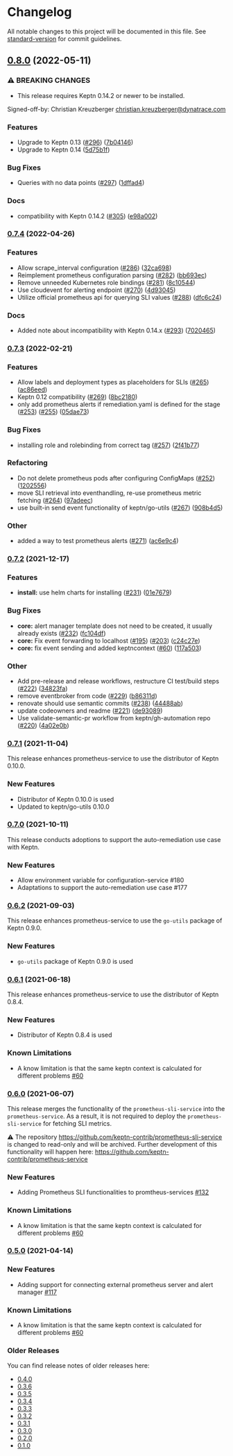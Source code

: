 # Changelog

All notable changes to this project will be documented in this file. See [standard-version](https://github.com/conventional-changelog/standard-version) for commit guidelines.

## [0.8.0](https://github.com/keptn-contrib/prometheus-service/compare/0.7.4...0.8.0) (2022-05-11)


### ⚠ BREAKING CHANGES

* This release requires Keptn 0.14.2 or newer to be installed.

Signed-off-by: Christian Kreuzberger <christian.kreuzberger@dynatrace.com>

### Features

* Upgrade to Keptn 0.13 ([#296](https://github.com/keptn-contrib/prometheus-service/issues/296)) ([7b04146](https://github.com/keptn-contrib/prometheus-service/commit/7b041462c5d51729adfe8efee9b503729a606be0))
* Upgrade to Keptn 0.14 ([5d75b1f](https://github.com/keptn-contrib/prometheus-service/commit/5d75b1fea57a8a3e123242032d3dcb495a179d3e))


### Bug Fixes

* Queries with no data points ([#297](https://github.com/keptn-contrib/prometheus-service/issues/297)) ([1dffad4](https://github.com/keptn-contrib/prometheus-service/commit/1dffad48281c25d0ec4a621535d7bc271831fa3b))


### Docs

* compatibility with Keptn 0.14.2 ([#305](https://github.com/keptn-contrib/prometheus-service/issues/305)) ([e98a002](https://github.com/keptn-contrib/prometheus-service/commit/e98a0021d5a95de87f2073a4e0d6536252e650b3))

### [0.7.4](https://github.com/keptn-contrib/prometheus-service/compare/0.7.3...0.7.4) (2022-04-26)


### Features

* Allow scrape_interval configuration ([#286](https://github.com/keptn-contrib/prometheus-service/issues/286)) ([32ca698](https://github.com/keptn-contrib/prometheus-service/commit/32ca69859c8b353ffe88b6731441fa4d361c33ea))
* Reimplement prometheus configuration parsing ([#282](https://github.com/keptn-contrib/prometheus-service/issues/282)) ([bb693ec](https://github.com/keptn-contrib/prometheus-service/commit/bb693ecab8877f51def821c5a132cf10400bf5f7))
* Remove unneeded Kubernetes role bindings ([#281](https://github.com/keptn-contrib/prometheus-service/issues/281)) ([8c10544](https://github.com/keptn-contrib/prometheus-service/commit/8c105440a3fc281c13b0040a27ef30cca345648c))
* Use cloudevent for alerting endpoint ([#270](https://github.com/keptn-contrib/prometheus-service/issues/270)) ([4d93045](https://github.com/keptn-contrib/prometheus-service/commit/4d9304589babc8bd29e3e13c5efef3a8a0a3f37d))
* Utilize official prometheus api for querying SLI values ([#288](https://github.com/keptn-contrib/prometheus-service/issues/288)) ([dfc6c24](https://github.com/keptn-contrib/prometheus-service/commit/dfc6c24cedc4fa3c7b74d4003a80fa0ebb5183b2))


### Docs

* Added note about incompatibility with Keptn 0.14.x ([#293](https://github.com/keptn-contrib/prometheus-service/issues/293)) ([7020465](https://github.com/keptn-contrib/prometheus-service/commit/7020465d89c60d6c370b9da93f287fcf6488df28))

### [0.7.3](https://github.com/keptn-contrib/prometheus-service/compare/0.7.2...0.7.3) (2022-02-21)


### Features

* Allow labels and deployment types as placeholders for SLIs ([#265](https://github.com/keptn-contrib/prometheus-service/issues/265)) ([ac86eed](https://github.com/keptn-contrib/prometheus-service/commit/ac86eed9e6be7423afb23b34b3401826bfc8acc3))
* Keptn 0.12 compatibility ([#269](https://github.com/keptn-contrib/prometheus-service/issues/269)) ([8bc2180](https://github.com/keptn-contrib/prometheus-service/commit/8bc2180b328351eafd40e4e599c15359febf6db3))
* only add prometheus alerts if remediation.yaml is defined for the stage ([#253](https://github.com/keptn-contrib/prometheus-service/issues/253)) ([#255](https://github.com/keptn-contrib/prometheus-service/issues/255)) ([05dae73](https://github.com/keptn-contrib/prometheus-service/commit/05dae73f24a5a19b36605303267049316e68e3cb))


### Bug Fixes

* installing role and rolebinding from correct tag ([#257](https://github.com/keptn-contrib/prometheus-service/issues/257)) ([2f41b77](https://github.com/keptn-contrib/prometheus-service/commit/2f41b77ba7b9db103e5f1be3050b431bef30508d))


### Refactoring

* Do not delete prometheus pods after configuring ConfigMaps ([#252](https://github.com/keptn-contrib/prometheus-service/issues/252)) ([1202556](https://github.com/keptn-contrib/prometheus-service/commit/12025565524992998454eae6ea3631eb955023af))
* move SLI retrieval into eventhandling, re-use prometheus metric fetching ([#264](https://github.com/keptn-contrib/prometheus-service/issues/264)) ([97adeec](https://github.com/keptn-contrib/prometheus-service/commit/97adeec26cd390e83bf053bf93bc5ceb9280c03c))
* use built-in send event functionality of keptn/go-utils ([#267](https://github.com/keptn-contrib/prometheus-service/issues/267)) ([908b4d5](https://github.com/keptn-contrib/prometheus-service/commit/908b4d5234438a5618cfae4bfe6a4a137a0089de))


### Other

* added a way to test prometheus alerts ([#271](https://github.com/keptn-contrib/prometheus-service/issues/271)) ([ac6e9c4](https://github.com/keptn-contrib/prometheus-service/commit/ac6e9c479a644e8bdc8fad14ba19b7a909484829))

### [0.7.2](https://github.com/keptn-contrib/prometheus-service/compare/0.7.1...0.7.2) (2021-12-17)


### Features

* **install:** use helm charts for installing ([#231](https://github.com/keptn-contrib/prometheus-service/issues/231)) ([01e7679](https://github.com/keptn-contrib/prometheus-service/commit/01e76791a8f8f8419c37054565ba8c54219c5e6f))


### Bug Fixes

* **core:** alert manager template does not need to be created, it usually already exists ([#232](https://github.com/keptn-contrib/prometheus-service/issues/232)) ([fc104df](https://github.com/keptn-contrib/prometheus-service/commit/fc104df047f4c49b152ae02d017915792f5aaaba))
* **core:** Fix event forwarding to localhost ([#195](https://github.com/keptn-contrib/prometheus-service/issues/195)) ([#203](https://github.com/keptn-contrib/prometheus-service/issues/203)) ([c24c27e](https://github.com/keptn-contrib/prometheus-service/commit/c24c27efabd08eb61a3ef09544ade9f2e2973f25))
* **core:** fix event sending and added keptncontext ([#60](https://github.com/keptn-contrib/prometheus-service/issues/60)) ([117a503](https://github.com/keptn-contrib/prometheus-service/commit/117a50312f1df4c15a9d3aa0cbc542f126dd4c83))


### Other

* Add pre-release and release workflows, restructure CI test/build steps ([#222](https://github.com/keptn-contrib/prometheus-service/issues/222)) ([34823fa](https://github.com/keptn-contrib/prometheus-service/commit/34823fafd4e816c61419fac91269a95b8d1b3649))
* remove eventbroker from code ([#229](https://github.com/keptn-contrib/prometheus-service/issues/229)) ([b86311d](https://github.com/keptn-contrib/prometheus-service/commit/b86311d423235ae67cf5ab205ece99bc7f228c31))
* renovate should use semantic commits ([#238](https://github.com/keptn-contrib/prometheus-service/issues/238)) ([44488ab](https://github.com/keptn-contrib/prometheus-service/commit/44488abcea2cd4ef4323e288dfc6fe3833099f93))
* update codeowners and readme ([#221](https://github.com/keptn-contrib/prometheus-service/issues/221)) ([de93089](https://github.com/keptn-contrib/prometheus-service/commit/de93089ee589a0836b1434bd8775eb852b2890a4))
* Use validate-semantic-pr workflow from keptn/gh-automation repo ([#220](https://github.com/keptn-contrib/prometheus-service/issues/220)) ([4a02e0b](https://github.com/keptn-contrib/prometheus-service/commit/4a02e0bb9f10b8f89151d6f1ec5bea927bf44af3))

### [0.7.1](https://github.com/keptn-contrib/prometheus-service/compare/0.7.0...0.7.1) (2021-11-04)

This release enhances prometheus-service to use the distributor of Keptn 0.10.0.

### New Features

- Distributor of Keptn 0.10.0 is used
- Updated to keptn/go-utils 0.10.0

### [0.7.0](https://github.com/keptn-contrib/prometheus-service/compare/0.6.2...0.7.0) (2021-10-11)

This release conducts adoptions to support the auto-remediation use case with Keptn.

### New Features

- Allow environment variable for configuration-service #180
- Adaptations to support the auto-remediation use case #177

### [0.6.2](https://github.com/keptn-contrib/prometheus-service/compare/0.6.1...0.6.2) (2021-09-03)

This release enhances prometheus-service to use the `go-utils` package of Keptn 0.9.0.

### New Features

- `go-utils` package of Keptn 0.9.0 is used

### [0.6.1](https://github.com/keptn-contrib/prometheus-service/compare/0.6.0...0.6.1) (2021-06-18)

This release enhances prometheus-service to use the distributor of Keptn 0.8.4.

### New Features

- Distributor of Keptn 0.8.4 is used

### Known Limitations
- A know limitation is that the same keptn context is calculated for different problems [#60](https://github.com/keptn-contrib/prometheus-service/issues/60)


### [0.6.0](https://github.com/keptn-contrib/prometheus-service/compare/0.5.0...0.6.0) (2021-06-07)

This release merges the functionality of the `prometheus-sli-service` into the `prometheus-service`. As a result, it is not required to deploy the `prometheus-sli-service` for fetching SLI metrics.

:warning: The repository https://github.com/keptn-contrib/prometheus-sli-service is changed to read-only and will be archived. Further development of this functionality will happen here: https://github.com/keptn-contrib/prometheus-service

### New Features

- Adding Prometheus SLI functionalities to promtheus-services [#132](https://github.com/keptn-contrib/prometheus-service/pull/132)

### Known Limitations
- A know limitation is that the same keptn context is calculated for different problems [#60](https://github.com/keptn-contrib/prometheus-service/issues/60)


### [0.5.0](https://github.com/keptn-contrib/prometheus-service/compare/0.4.0...0.5.0) (2021-04-14)

### New Features
- Adding support for connecting external prometheus server and alert manager [#117](https://github.com/keptn-contrib/prometheus-service/pull/117)

### Known Limitations
- A know limitation is that the same keptn context is calculated for different problems [#60](https://github.com/keptn-contrib/prometheus-service/issues/60)


### Older Releases

You can find release notes of older releases here:

* [0.4.0](https://github.com/keptn-contrib/prometheus-service/releases/tag/0.4.0)
* [0.3.6](https://github.com/keptn-contrib/prometheus-service/releases/tag/0.3.6)
* [0.3.5](https://github.com/keptn-contrib/prometheus-service/releases/tag/0.3.5)
* [0.3.4](https://github.com/keptn-contrib/prometheus-service/releases/tag/0.3.4)
* [0.3.3](https://github.com/keptn-contrib/prometheus-service/releases/tag/0.3.3)
* [0.3.2](https://github.com/keptn-contrib/prometheus-service/releases/tag/0.3.2)
* [0.3.1](https://github.com/keptn-contrib/prometheus-service/releases/tag/0.3.1)
* [0.3.0](https://github.com/keptn-contrib/prometheus-service/releases/tag/0.3.0)
* [0.2.0](https://github.com/keptn-contrib/prometheus-service/releases/tag/0.2.0)
* [0.1.0](https://github.com/keptn-contrib/prometheus-service/releases/tag/0.1.0)
